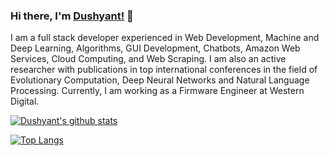 ### Hi there, I'm [Dushyant!](https://dushyantrathore.github.io/) 👋

<!--
**dushyantRathore/dushyantRathore** is a ✨ _special_ ✨ repository because its `README.md` (this file) appears on your GitHub profile.
-->

I am a full stack developer experienced in Web Development, Machine and Deep Learning, Algorithms, GUI Development, Chatbots, Amazon Web Services, Cloud Computing, and Web Scraping. I am also an active researcher with publications in top international conferences in the field of Evolutionary Computation, Deep Neural Networks and Natural Language Processing. Currently, I am working as a Firmware Engineer at Western Digital.


<!-- Github Stats Card -->
[![Dushyant's github stats](https://github-readme-stats.vercel.app/api?username=dushyantRathore&count_private=true&show_icons=true&theme=radical)](https://github.com/anuraghazra/github-readme-stats)

<!-- Github Languages Card -->
[![Top Langs](https://github-readme-stats.vercel.app/api/top-langs/?username=dushyantRathore)](https://github.com/anuraghazra/github-readme-stats)